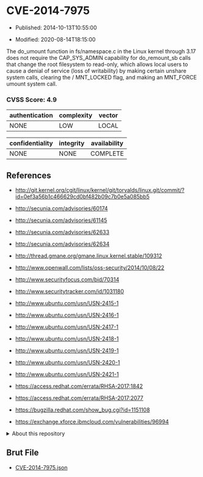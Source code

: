 # CVE-2014-7975

- Published: 2014-10-13T10:55:00

- Modified: 2020-08-14T18:15:00

The do_umount function in fs/namespace.c in the Linux kernel through 3.17 does not require the CAP_SYS_ADMIN capability for do_remount_sb calls that change the root filesystem to read-only, which allows local users to cause a denial of service (loss of writability) by making certain unshare system calls, clearing the / MNT_LOCKED flag, and making an MNT_FORCE umount system call.

### CVSS Score: **4.9**

| authentication | complexity | vector |
| --- | --- | --- |
| NONE | LOW | LOCAL |

| confidentiality | integrity | availability |
| --- | --- | --- |
| NONE | NONE | COMPLETE |

## References

* http://git.kernel.org/cgit/linux/kernel/git/torvalds/linux.git/commit/?id=0ef3a56b1c466629cd0bf482b09c7b0e5a085bb5

* http://secunia.com/advisories/60174

* http://secunia.com/advisories/61145

* http://secunia.com/advisories/62633

* http://secunia.com/advisories/62634

* http://thread.gmane.org/gmane.linux.kernel.stable/109312

* http://www.openwall.com/lists/oss-security/2014/10/08/22

* http://www.securityfocus.com/bid/70314

* http://www.securitytracker.com/id/1031180

* http://www.ubuntu.com/usn/USN-2415-1

* http://www.ubuntu.com/usn/USN-2416-1

* http://www.ubuntu.com/usn/USN-2417-1

* http://www.ubuntu.com/usn/USN-2418-1

* http://www.ubuntu.com/usn/USN-2419-1

* http://www.ubuntu.com/usn/USN-2420-1

* http://www.ubuntu.com/usn/USN-2421-1

* https://access.redhat.com/errata/RHSA-2017:1842

* https://access.redhat.com/errata/RHSA-2017:2077

* https://bugzilla.redhat.com/show_bug.cgi?id=1151108

* https://exchange.xforce.ibmcloud.com/vulnerabilities/96994

<details>
<summary>About this repository</summary> 

  This repository is part of the project [Live Hack CVE](https://github.com/Live-Hack-CVE). Main website can be found [www.live-hack.org](https://www.live-hack.org) 
  
  Made by [Sn0wAlice](https://github.com/Sn0wAlice) for the people that care about security and need to have a feed of the latest CVEs. Hope you enjoy it, don't forget to star the repo and follow me on [Twitter](https://twitter.com/Sn0wAlice) and [Github](https://github.com/Sn0wAlice). And that is my [personnal website](https://www.alice-snow.me/)

  - [Home Page](https://github.com/Live-Hack-CVE)
  - [Framework](https://github.com/Live-Hack-CVE/cve-framework)
  - [CVE database](https://github.com/Live-Hack-CVE/full_database)
  - [Changelog](https://github.com/Live-Hack-CVE/Changelog)
</details>

## Brut File

* [CVE-2014-7975.json](https://raw.githubusercontent.com/Live-Hack-CVE/full_database/main/cves/2014/CVE-2014-7975.json)

